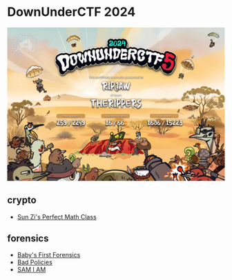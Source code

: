 # DownUnderCTF 2024

![](images/ripjaw-certificate.png)

## crypto
- [Sun Zi's Perfect Math Class](crypto/Sun-Zis-Perfect-Math-Class.md)
## forensics
- [Baby's First Forensics](forensics/Babys-First-Forensics.md)
- [Bad Policies](forensics/Bad-Policies.md)
- [SAM I AM](forensics/SAM-I-AM.md)
## 


